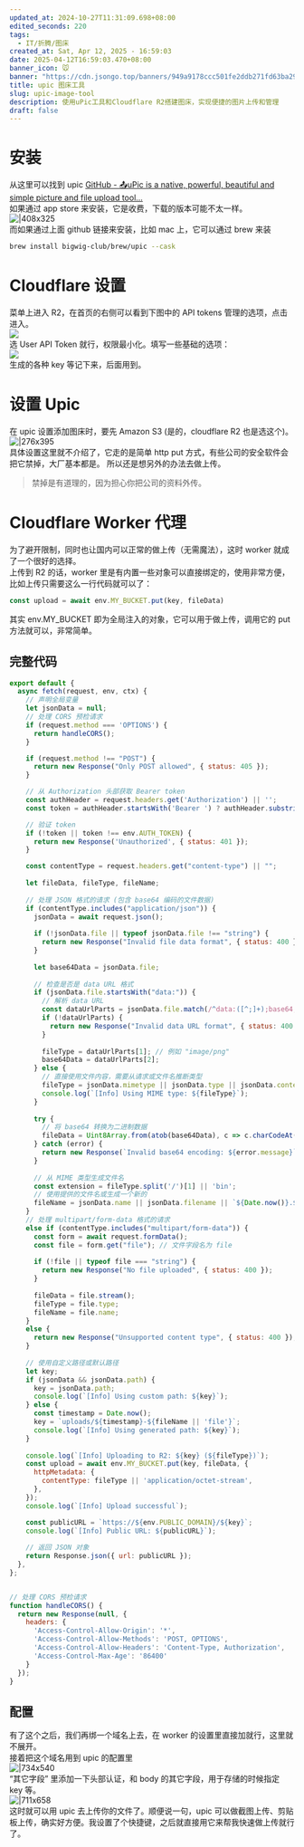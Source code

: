 ```yaml
---
updated_at: 2024-10-27T11:31:09.698+08:00
edited_seconds: 220
tags:
  - IT/折腾/图床
created_at: Sat, Apr 12, 2025 - 16:59:03
date: 2025-04-12T16:59:03.470+08:00
banner_icon: 🐭
banner: "https://cdn.jsongo.top/banners/949a9178ccc501fe2ddb271fd63ba29b.jpeg"
title: upic 图床工具
slug: upic-image-tool
description: 使用uPic工具和Cloudflare R2搭建图床，实现便捷的图片上传和管理
draft: false
---
```

# 安装
从这里可以找到 upic [GitHub - 📤uPic is a native, powerful, beautiful and simple picture and file upload tool...](https://github.com/gee1k/uPic)  
如果通过 app store 来安装，它是收费，下载的版本可能不太一样。  
![|408x325](https://cdn.jsongo.top/upic/1744475945_34Huac.webp)  
而如果通过上面 github 链接来安装，比如 mac 上，它可以通过 brew 来装
```bash
brew install bigwig-club/brew/upic --cask
```

# Cloudflare 设置
菜单上进入 R2，在首页的右侧可以看到下图中的 API tokens 管理的选项，点击进入。  
![](https://cdn.jsongo.top/upic/1744475946_0TXAdx.webp)  
选 User API Token 就行，权限最小化。填写一些基础的选项：  
![](https://cdn.jsongo.top/upic/1744475947_LKC9Ly.webp)  
生成的各种 key 等记下来，后面用到。

# 设置 Upic
在 upic 设置添加图床时，要先 Amazon S3 (是的，cloudflare R2 也是选这个)。  
![|276x395](https://cdn.jsongo.top/upic/1744475949_sqc9BT.webp)  
具体设置这里就不介绍了，它走的是简单 http put 方式，有些公司的安全软件会把它禁掉，大厂基本都是。
所以还是想另外的办法去做上传。
>  禁掉是有道理的，因为担心你把公司的资料外传。

# Cloudflare Worker 代理
为了避开限制，同时也让国内可以正常的做上传（无需魔法），这时 worker 就成了一个很好的选择。  
上传到 R2 的话，worker 里是有内置一些对象可以直接绑定的，使用非常方便，比如上传只需要这么一行代码就可以了：
```js
const upload = await env.MY_BUCKET.put(key, fileData)
```
其实 env.MY_BUCKET 即为全局注入的对象，它可以用于做上传，调用它的 put 方法就可以，非常简单。
## 完整代码
```js
export default {
  async fetch(request, env, ctx) {
    // 声明全局变量
    let jsonData = null;
    // 处理 CORS 预检请求
    if (request.method === 'OPTIONS') {
      return handleCORS();
    }

    if (request.method !== "POST") {
      return new Response("Only POST allowed", { status: 405 });
    }

    // 从 Authorization 头部获取 Bearer token
    const authHeader = request.headers.get('Authorization') || '';
    const token = authHeader.startsWith('Bearer ') ? authHeader.substring(7) : '';

    // 验证 token
    if (!token || token !== env.AUTH_TOKEN) {
      return new Response('Unauthorized', { status: 401 });
    }

    const contentType = request.headers.get("content-type") || "";
    
    let fileData, fileType, fileName;
    
    // 处理 JSON 格式的请求 (包含 base64 编码的文件数据)
    if (contentType.includes("application/json")) {
      jsonData = await request.json();
      
      if (!jsonData.file || typeof jsonData.file !== "string") {
        return new Response("Invalid file data format", { status: 400 });
      }
      
      let base64Data = jsonData.file;
      
      // 检查是否是 data URL 格式
      if (jsonData.file.startsWith("data:")) {
        // 解析 data URL
        const dataUrlParts = jsonData.file.match(/^data:([^;]+);base64,(.+)$/);
        if (!dataUrlParts) {
          return new Response("Invalid data URL format", { status: 400 });
        }
        
        fileType = dataUrlParts[1]; // 例如 "image/png"
        base64Data = dataUrlParts[2];
      } else {
        // 直接使用文件内容，需要从请求或文件名推断类型
        fileType = jsonData.mimetype || jsonData.type || jsonData.contentType || "application/octet-stream";
        console.log(`[Info] Using MIME type: ${fileType}`);
      }
      
      try {
        // 将 base64 转换为二进制数据
        fileData = Uint8Array.from(atob(base64Data), c => c.charCodeAt(0));
      } catch (error) {
        return new Response(`Invalid base64 encoding: ${error.message}`, { status: 400 });
      }
      
      // 从 MIME 类型生成文件名
      const extension = fileType.split('/')[1] || 'bin';
      // 使用提供的文件名或生成一个新的
      fileName = jsonData.name || jsonData.filename || `${Date.now()}.${extension}`;
    } 
    // 处理 multipart/form-data 格式的请求
    else if (contentType.includes("multipart/form-data")) {
      const form = await request.formData();
      const file = form.get("file"); // 文件字段名为 file
      
      if (!file || typeof file === "string") {
        return new Response("No file uploaded", { status: 400 });
      }
      
      fileData = file.stream();
      fileType = file.type;
      fileName = file.name;
    } 
    else {
      return new Response("Unsupported content type", { status: 400 });
    }
    
    // 使用自定义路径或默认路径
    let key;
    if (jsonData && jsonData.path) {
      key = jsonData.path;
      console.log(`[Info] Using custom path: ${key}`);
    } else {
      const timestamp = Date.now();
      key = `uploads/${timestamp}-${fileName || 'file'}`;
      console.log(`[Info] Using generated path: ${key}`);
    }
    
    console.log(`[Info] Uploading to R2: ${key} (${fileType})`); 
    const upload = await env.MY_BUCKET.put(key, fileData, {
      httpMetadata: {
        contentType: fileType || 'application/octet-stream',
      },
    });
    console.log(`[Info] Upload successful`);

    const publicURL = `https://${env.PUBLIC_DOMAIN}/${key}`;
    console.log(`[Info] Public URL: ${publicURL}`);
    
    // 返回 JSON 对象
    return Response.json({ url: publicURL });
  },
};


// 处理 CORS 预检请求
function handleCORS() {
  return new Response(null, {
    headers: {
      'Access-Control-Allow-Origin': '*',
      'Access-Control-Allow-Methods': 'POST, OPTIONS',
      'Access-Control-Allow-Headers': 'Content-Type, Authorization',
      'Access-Control-Max-Age': '86400'
    }
  });
}
```
## 配置
有了这个之后，我们再绑一个域名上去，在 worker 的设置里直接加就行，这里就不展开。  
接着把这个域名用到 upic 的配置里  
![|734x540](https://cdn.jsongo.top/upic/1744475950_v3vq6M.webp)  
“其它字段” 里添加一下头部认证，和 body 的其它字段，用于存储的时候指定 key 等。  
![|711x658](https://cdn.jsongo.top/upic/1744475951_BpscpM.webp)  
这时就可以用 upic 去上传你的文件了。顺便说一句，upic 可以做截图上传、剪贴板上传，确实好方便。我设置了个快捷键，之后就直接用它来帮我快速做上传就行了。
